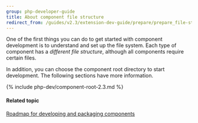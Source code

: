 ```yaml
---
group: php-developer-guide
title: About component file structure
redirect_from: /guides/v2.3/extension-dev-guide/prepare/prepare_file-str.html
---
```


One of the first things you can do to get started with component development is to understand and set up the file system. Each type of component has a _different file structure_, although all components require certain files.

In addition, you can choose the component root directory to start development. The following sections have more information.

{% include php-dev/component-root-2.3.md %}

#### Related topic

[Roadmap for developing and packaging components]({{page.baseurl}}/remove)

